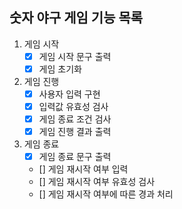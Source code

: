 ## 숫자 야구 게임 기능 목록

1. 게임 시작
    - [x] 게임 시작 문구 출력
    - [x] 게임 초기화

2. 게임 진행
    - [x] 사용자 입력 구현
    - [x] 입력값 유효성 검사
    - [x] 게임 종료 조건 검사
    - [x] 게임 진행 결과 출력

3. 게임 종료
    - [x] 게임 종료 문구 출력
    - [] 게임 재시작 여부 입력
    - [] 게임 재시작 여부 유효성 검사
    - [] 게임 재시작 여부에 따른 경과 처리

